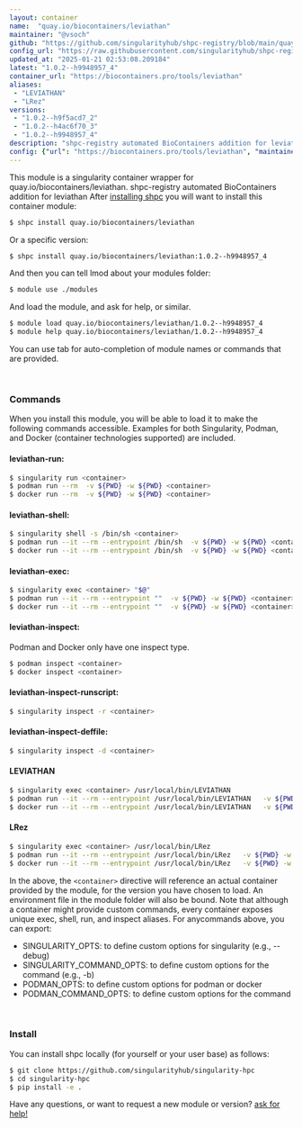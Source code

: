 ```yaml
---
layout: container
name:  "quay.io/biocontainers/leviathan"
maintainer: "@vsoch"
github: "https://github.com/singularityhub/shpc-registry/blob/main/quay.io/biocontainers/leviathan/container.yaml"
config_url: "https://raw.githubusercontent.com/singularityhub/shpc-registry/main/quay.io/biocontainers/leviathan/container.yaml"
updated_at: "2025-01-21 02:53:08.209184"
latest: "1.0.2--h9948957_4"
container_url: "https://biocontainers.pro/tools/leviathan"
aliases:
 - "LEVIATHAN"
 - "LRez"
versions:
 - "1.0.2--h9f5acd7_2"
 - "1.0.2--h4ac6f70_3"
 - "1.0.2--h9948957_4"
description: "shpc-registry automated BioContainers addition for leviathan"
config: {"url": "https://biocontainers.pro/tools/leviathan", "maintainer": "@vsoch", "description": "shpc-registry automated BioContainers addition for leviathan", "latest": {"1.0.2--h9948957_4": "sha256:293db4f75cef2fbb2edab3257003ecef5bba604aec77a26b8bc7b9c0ab2462fe"}, "tags": {"1.0.2--h9f5acd7_2": "sha256:8202932299e05c944ad3033ef0131c0b2c17d54dc4316986c9363a324e1e680b", "1.0.2--h4ac6f70_3": "sha256:31196b84c9444a49f7f63489108ae38cde3e66ca09565a38e11e618789ad1c08", "1.0.2--h9948957_4": "sha256:293db4f75cef2fbb2edab3257003ecef5bba604aec77a26b8bc7b9c0ab2462fe"}, "docker": "quay.io/biocontainers/leviathan", "aliases": {"LEVIATHAN": "/usr/local/bin/LEVIATHAN", "LRez": "/usr/local/bin/LRez"}}
---
```


This module is a singularity container wrapper for quay.io/biocontainers/leviathan.
shpc-registry automated BioContainers addition for leviathan
After [installing shpc](#install) you will want to install this container module:


```bash
$ shpc install quay.io/biocontainers/leviathan
```

Or a specific version:

```bash
$ shpc install quay.io/biocontainers/leviathan:1.0.2--h9948957_4
```

And then you can tell lmod about your modules folder:

```bash
$ module use ./modules
```

And load the module, and ask for help, or similar.

```bash
$ module load quay.io/biocontainers/leviathan/1.0.2--h9948957_4
$ module help quay.io/biocontainers/leviathan/1.0.2--h9948957_4
```

You can use tab for auto-completion of module names or commands that are provided.

<br>

### Commands

When you install this module, you will be able to load it to make the following commands accessible.
Examples for both Singularity, Podman, and Docker (container technologies supported) are included.

#### leviathan-run:

```bash
$ singularity run <container>
$ podman run --rm  -v ${PWD} -w ${PWD} <container>
$ docker run --rm  -v ${PWD} -w ${PWD} <container>
```

#### leviathan-shell:

```bash
$ singularity shell -s /bin/sh <container>
$ podman run --it --rm --entrypoint /bin/sh  -v ${PWD} -w ${PWD} <container>
$ docker run --it --rm --entrypoint /bin/sh  -v ${PWD} -w ${PWD} <container>
```

#### leviathan-exec:

```bash
$ singularity exec <container> "$@"
$ podman run --it --rm --entrypoint ""  -v ${PWD} -w ${PWD} <container> "$@"
$ docker run --it --rm --entrypoint ""  -v ${PWD} -w ${PWD} <container> "$@"
```

#### leviathan-inspect:

Podman and Docker only have one inspect type.

```bash
$ podman inspect <container>
$ docker inspect <container>
```

#### leviathan-inspect-runscript:

```bash
$ singularity inspect -r <container>
```

#### leviathan-inspect-deffile:

```bash
$ singularity inspect -d <container>
```


#### LEVIATHAN

```bash
$ singularity exec <container> /usr/local/bin/LEVIATHAN
$ podman run --it --rm --entrypoint /usr/local/bin/LEVIATHAN   -v ${PWD} -w ${PWD} <container> -c " $@"
$ docker run --it --rm --entrypoint /usr/local/bin/LEVIATHAN   -v ${PWD} -w ${PWD} <container> -c " $@"
```


#### LRez

```bash
$ singularity exec <container> /usr/local/bin/LRez
$ podman run --it --rm --entrypoint /usr/local/bin/LRez   -v ${PWD} -w ${PWD} <container> -c " $@"
$ docker run --it --rm --entrypoint /usr/local/bin/LRez   -v ${PWD} -w ${PWD} <container> -c " $@"
```



In the above, the `<container>` directive will reference an actual container provided
by the module, for the version you have chosen to load. An environment file in the
module folder will also be bound. Note that although a container
might provide custom commands, every container exposes unique exec, shell, run, and
inspect aliases. For anycommands above, you can export:

 - SINGULARITY_OPTS: to define custom options for singularity (e.g., --debug)
 - SINGULARITY_COMMAND_OPTS: to define custom options for the command (e.g., -b)
 - PODMAN_OPTS: to define custom options for podman or docker
 - PODMAN_COMMAND_OPTS: to define custom options for the command

<br>

### Install

You can install shpc locally (for yourself or your user base) as follows:

```bash
$ git clone https://github.com/singularityhub/singularity-hpc
$ cd singularity-hpc
$ pip install -e .
```

Have any questions, or want to request a new module or version? [ask for help!](https://github.com/singularityhub/singularity-hpc/issues)